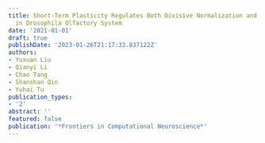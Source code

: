 ```yaml
---
title: Short-Term Plasticity Regulates Both Divisive Normalization and Adaptive Responses
  in Drosophila Olfactory System
date: '2021-01-01'
draft: true
publishDate: '2023-01-26T21:17:33.837122Z'
authors:
- Yuxuan Liu
- Qianyi Li
- Chao Tang
- Shanshan Qin
- Yuhai Tu
publication_types:
- '2'
abstract: ''
featured: false
publication: '*Frontiers in Computational Neuroscience*'
---
```


